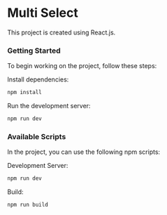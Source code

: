 # Multi Select

This project is created using React.js.

### Getting Started

To begin working on the project, follow these steps:

Install dependencies:

```bash
npm install
```

Run the development server:

```bash
npm run dev
```

### Available Scripts

In the project, you can use the following npm scripts:

Development Server:

```bash
npm run dev
```

Build:

```bash
npm run build
```
